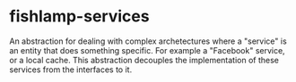 fishlamp-services
=================

An abstraction for dealing with complex archetectures where a "service" is an entity that does something specific. For example a "Facebook" service, or a local cache. This abstraction decouples the implementation of these services from the interfaces to it.
